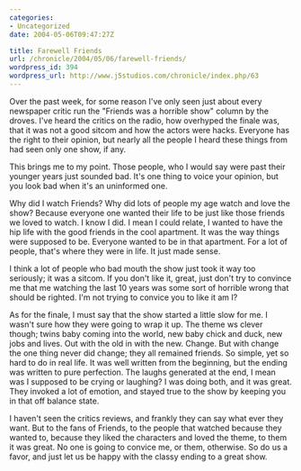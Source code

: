 ```yaml
--- 
categories:
- Uncategorized
date: 2004-05-06T09:47:27Z

title: Farewell Friends
url: /chronicle/2004/05/06/farewell-friends/
wordpress_id: 394
wordpress_url: http://www.j5studios.com/chronicle/index.php/63
---
```



Over the past week, for some reason I've only seen just about every newspaper critic run the "Friends was a horrible show" column by the droves.  I've heard the critics on the radio, how overhyped the finale was, that it was not a good sitcom and how the actors were hacks.  Everyone has the right to their opinion, but nearly all the people I heard these things from had seen only one show, if any.




This brings me to my point.  Those people, who I would say were past their younger years just sounded bad.  It's one thing to voice your opinion, but you look bad when it's an uninformed one.




Why did I watch Friends?  Why did lots of people my age watch and love the show?  Because everyone one wanted their life to be just like those friends we loved to watch.  I know I did.  I mean I could relate, I wanted to have the hip life with the good friends in the cool apartment.  It was the way things were supposed to be.  Everyone wanted to be in that apartment.  For a lot of people, that's where they were in life.  It just made sense.




I think a lot of people who bad mouth the show just took it way too seriously; it was a sitcom.  If you don't like it, great, just don't try to convince me that me watching the last 10 years was some sort of horrible wrong that should be righted.  I'm not trying to convice you to like it am I?   




As for the finale, I must say that the show started a little slow for me.  I wasn't sure how they were going to wrap it up.  The theme ws clever though; twins baby coming into the world, new baby chick and duck, new jobs and lives.  Out with the old in with the new.  Change.  But with change the one thing never did change; they all remained friends.  So simple, yet so hard to do in real life. It was well written from the beginning, but the ending was written to pure perfection.  The laughs generated at the end, I mean was I supposed to be crying or laughing?  I was doing both, and it was great. They invoked a lot of emotion, and stayed true to the show by keeping you in that off balance state.  




I haven't seen the critics reviews, and frankly they can say what ever they want.  But to the fans of Friends, to the people that watched because they wanted to, because they liked the characters and loved the theme, to them it was great.  No one is going to convice me, or them, otherwise.  So do us a favor, and just let us be happy with the classy ending to a great show.


